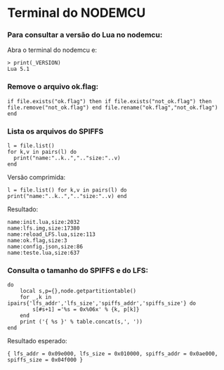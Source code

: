 # Terminal do NODEMCU

### Para consultar a versão do Lua no nodemcu:

Abra o terminal do nodemcu e:

    > print(_VERSION)
    Lua 5.1

### Remove o arquivo ok.flag:

    if file.exists("ok.flag") then if file.exists("not_ok.flag") then file.remove("not_ok.flag") end file.rename("ok.flag","not_ok.flag") end

### Lista os arquivos do SPIFFS

    l = file.list()
    for k,v in pairs(l) do
      print("name:"..k..",".."size:"..v)
    end

Versão comprimida:

    l = file.list() for k,v in pairs(l) do print("name:"..k..",".."size:"..v) end

Resultado:

    name:init.lua,size:2032
    name:lfs.img,size:17380
    name:reload_LFS.lua,size:113
    name:ok.flag,size:3
    name:config.json,size:86
    name:teste.lua,size:637

### Consulta o tamanho do SPIFFS e do LFS:

    do
        local s,p={},node.getpartitiontable()
        for _,k in ipairs{'lfs_addr','lfs_size','spiffs_addr','spiffs_size'} do
            s[#s+1] ='%s = 0x%06x' % {k, p[k]}
        end
        print ('{ %s }' % table.concat(s,', '))
    end
    
Resultado esperado:

    { lfs_addr = 0x09e000, lfs_size = 0x010000, spiffs_addr = 0x0ae000, spiffs_size = 0x04f000 }